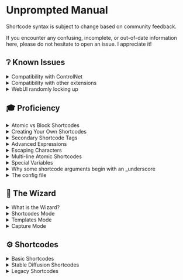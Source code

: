# Unprompted Manual

Shortcode syntax is subject to change based on community feedback.

If you encounter any confusing, incomplete, or out-of-date information here, please do not hesitate to open an issue. I appreciate it!

## ❔ Known Issues

<details><summary>Compatibility with ControlNet</summary>

To achieve compatibility between Unprompted and ControlNet, you must manually rename the `unprompted` extension folder to `_unprompted`. This is due to [a limitation in the Automatic1111 extension framework](https://github.com/AUTOMATIC1111/stable-diffusion-webui/issues/8011) whereby priority is determined alphabetically.

</details>

<details><summary>Compatibility with other extensions</summary>

The following extension(s) are known to cause issues with Unprompted:

- **stable-diffusion-webui-pixelization**: seems to break Unprompted when "Pixelization" is added as a postprocessing operation in the WebUI settings.

</details>

<details><summary>WebUI randomly locking up</summary>

Gradio v3.2.x reportedly causes some performance issues due to websocket functionality. Try adding `--no-gradio-queue` to your launch options as a possible workaround.

</details>

## 🎓 Proficiency

<details><summary>Atomic vs Block Shortcodes</summary>

Unprompted supports two types of shortcodes:

- Block shortcodes that require an end tag, e.g. `[set my_var]This is a block shortcode[/set]`
- Atomic shortcodes that are self-closing, e.g. `[get my_var]`

These are mutually exclusive. Shortcodes must be defined as one or the other.

</details>

<details><summary>Creating Your Own Shortcodes</summary>

Shortcodes are loaded as Python modules from `unprompted/shortcodes`. You can make your own shortcodes by creating files there (preferably within a subdirectory called `custom`.)

The shortcode name is defined by the filename, e.g. `override.py` will give you the ability to use `[override]`. Shortcode filenames should be unique.

A shortcode is structured as follows:

```
class Shortcode():
	"""A description of the shortcode goes here."""
	def __init__(self,Unprompted):
		self.Unprompted = Unprompted

	def run_block(self, pargs, kwargs, context,content):
		
		return("")

	def cleanup(self):
		
		return("")
```

You can declare an atomic shortcode by replacing `run_block()` with `run_atomic()`:

```
def run_atomic(self, pargs, kwargs, context):
```

Unlike Blocks, our Atomic shortcode does not receive a `content` variable.

The `__init__` function gives the shortcode access to our main Unprompted object, and it's where you should declare any unique variables for your shortcode.

The `run_block` function contains the main logic for your shortcode. It has access to these special variables (the following list was pulled from the [Python Shortcodes](https://www.dmulholl.com/dev/shortcodes.html) library, on which Unprompted depends):

- `pargs`: a list of the shortcode's positional arguments.
- `kwargs`: a dictionary of the shortcode's keyword arguments.
- `context`: an optional arbitrary context object supplied by the caller.
- `content`: the string within the shortcode tags, e.g. `[tag]content[/tag]`

Positional arguments (`pargs`) and keyword arguments (`kwargs`) are passed as strings. The `run_` function itself returns a string which will replace the shortcode in the parsed text.

The `cleanup()` function runs at the end of the processing chain. You can free any unnecessary variables from memory here.

Regarding Blocks, it is important to understand that **the parser evalutes inner shortcodes before outer shortcodes.** Sometimes this is not desirable, such as when dealing with a "conditional" shortcode like `[if]`. Let's consider the following example:

```
[if my_var=1][set another_var]0[/set][/if]
```

In this case, we **do not** want to set `another_var` to 0 unless the outer `[if]` statement succeeds. For this reason, the `[if]` shortcode includes a special `preprocess_block()` function:

```
def preprocess_block(self,pargs,kwargs,context): return True
```

When the parser encounters a block shortcode, it runs the `preprocess_block()` function if it exists. If that function returns True, then any future shortcodes are "blocked" by the parser until it finds the endtag (`[/if]`). This is what allows us to override the normal "inner-before-outer" processing flow.

The `preprocess_block()` function is also useful for executing arbitrary code before parsing the remaining text. Just be aware that the function is not aware of the shortcode's content, and that no `run_...()` functions have executed before this step.

</details>

<details><summary>Secondary Shortcode Tags</summary>

You can use shortcodes directly in the arguments of other shortcodes with **secondary tags.**

To do this, simply write your tags with squiggly brackets `{}` instead of square brackets `[]`. Let's look at an example:

```
[file "{choose}some_file|another_file{/choose}"]
```

Instead of passing `[file]` a specific filename, we are using `{choose}` to pick between `some_file` and `another_file`.

Secondary shortcode tags can have infinite nested depth. The number of `{}` around a shortcode indicates its nested level.

> **💡 Notice:** As of Unprompted v9.0.0, do not use secondary shortcode tags inside of block content. They are only used within arguments now. Please see the 25 April 2023 announcement for more information.

</details>

<details><summary>Advanced Expressions</summary>

Most shortcodes support programming-style evaluation via the [simpleeval library](https://github.com/danthedeckie/simpleeval).

This allows you to enter complex expressions in ways that would not be possible with standard shortcode arguments. For example, the `[if]` shortcode expects unique variable keys and a singular type of comparison logic, which means you **cannot** do something like this:

`[if var_a>=1 var_a!=5]`

However, with advanced expressions, you definitely can! Simply put quotes around your expression and Unprompted will parse it with simpleeval. Check it out:

`[if "var_a>=10 and var_a!=5"]Print me[/if]`

If you wish to compare strings, use `is` and single quotes as shown below:

`[if "var_a is 'man' or var_a is 'woman'"]My variable is either man or woman[/if]`

You can even mix advanced expressions with shortcodes. Check this out:

`[if "var_a is {file test_one} or var_a is {choose}1|2|3{/choose}"]`

**The secondary shortcode tags are processed first** and then the resulting string is processed by simpleeval.

For more information on constructing advanced expressions, check the documentation linked above.

</details>

<details><summary>Escaping Characters</summary>

Use the backtick to print a shortcode as a literal part of your prompt. This may be useful if you wish to take advantage of the prompt editing features of the A1111 WebUI (which are denoted with square brackets and could thus conflict with Unprompted shortcodes.)

Note: you only need to put a single backtick at the start of the shortcode to escape the entire sequence. Inner shortcodes will be processed as normal.

Also note: if a shortcode is undefined, Unprompted will print it as a literal as if you had escaped it.

```
Photo of a `[cat|dog]
```

</details>

<details><summary>Multi-line Atomic Shortcodes</summary>

In my testing, it appears to be possible to write lengthy atomic shortcodes across multiple lines, provided **the first line has a trailing space** and **each subsequent line has a leading space.** Here is an example:

```
[sets 
 cn_0_enabled=1 cn_0_pixel_perfect=1 cn_0_module=softedge_hed cn_0_model=controlnet11Models_softedge cn_0_weight=0.25
 cn_1_enabled=1 cn_1_pixel_perfect=1 cn_1_module=mediapipe_face cn_1_model=control_mediapipe_face_sd15_v2 cn_1_weight=1.0
 cn_2_enabled=1 cn_2_pixel_perfect=1 cn_2_module=t2ia_color_grid cn_2_model=coadapter-color-sd15v1 cn_2_weight=1.0
 cn_3_enabled=1 cn_3_pixel_perfect=1 cn_3_module=openpose_full cn_3_model=controlnet11Models_openpose cn_3_weight=1.0
 ]
```

Do note, however, that your mileage may vary if you are not using the default sanitization rules.

</details>

<details><summary>Special Variables</summary>

In addition to all of the Stable Diffusion variables exposed by Automatic1111's WebUI, Unprompted gives you access to the following variables:

### batch_index

An integer that correponds to your progress in a batch run. For example, if your batch count is set to 5, then `batch_index` will return a value from 0 to 4.

### batch_test

Shortcodes that implement batch processing--such as `[zoom_enhance]`--will test the expression stored in `batch_test` against the batch item index to determine if an image should be bypassed by the shortcode.

Example: you set `batch_test` to `<= 3` and you run a batch process with 5 images. The fifth image will be skipped by shortcodes such as `[zoom_enhance]`. (`batch_index` is zero-indexed, so 3 corresponds to the fourth image.)

### sd_model

You can set this variable to the name of a Stable Diffusion checkpoint, and Unprompted will load that checkpoint at the start of inference. This variable is powered by the WebUI's `get_closet_checkpoint_match()` function, which means that your model name does not have to be 100% accurate - but you should strive to use a string that's as accurate as possible.

### sd_base

This variable contains the base type of the currently-loaded checkpoint. The possible values at the time of writing are as follows:

- sdxl
- sd2
- sd1
- none

When you load a new model via `sd_model`, Unprompted will change the value of `sd_base` accordingly. Due to this, it is not recommended that you set the value of `sd_base` by hand; you can think of it as a soft-read-only variable.

### single_seed

You can set this integer variable to lock the seed for all images in a batch run.

You might be wondering why `[set seed]x[/set]` won't accomplish the same thing. Well, this is because the WebUI populates another variable called `all_seeds` for batch runs. It takes your initial seed (let's say 1000) and increments it by 1 for each successive image. So if you're making 4 images (i.e. `batch_count` = 4) and you set `seed` to 1000, your seeds will actually look like this: 1000, 1001, 1002, 1003.

The `single_seed` variable will instead force all the seeds to your chosen value.

It is functionally equivalent to the following:

```
[array all_seeds _fill=1000]
```

### controlnet_*

You can use `[set]` to manage ControlNet settings in this format:

```
[sets controlnet_unit_property=value]
```

Where **unit** is an integer that corresponds to the index of a ControlNet unit (between 0 and your maximum number of units).

Here is a list of valid properties at the time of writing:

- enabled
- module
- model
- weight
- image (loads a file from a filepath string)
- invert_image
- resize_mode
- rgbbgr_mode
- low_vram
- processor_res
- threshold_a
- threshold_b
- guidance_start
- guidance_end
- guess_mode

For example, we can enable units #0 and #3 and set the weight of unit #3 to 0.5 as follows:

```
[sets controlnet_0_enabled=1 controlnet_3_enabled=1 controlnet_3_weight=0.5]
```

You may also use the shorthand `cn_` in place of `controlnet_`.

</details>

<details><summary>Why some shortcode arguments begin with an _underscore</summary>

We use underscores to denote optional system arguments in shortcodes that may also accept dynamic, user-defined arguments.

Take a look at `[replace]` as an example.

`[replace]` allows you to modify a string with arbitrary before-after argument pairings, e.g. `[replace this=that red=blue]`.

However, `[replace]` also features system arguments like `_count` and so the shortcode must have a way to differentiate between the two types.

In short, if the argument begins with `_`, the program will assume it is a system argument of some kind.

That said, we're still ironing out the methodology for underscores - at the moment, some arguments may use underscores where it isn't strictly necessary. If you find any such cases feel free to open an Issue or Discussion Thread about it.

</details>

<details><summary>The config file</summary>

Various aspects of Unprompted's behavior are controlled through `unprompted/config.json`.

If you wish to override the default settings, you should make another file at the same location called `config_user.json`. Modifications to the original config file will **not** be preserved between updates.

Here are some of the settings you can modify:

<details><summary>beta_features (bool)</summary>

Opt into unfinished features by setting `beta_features` to true.

</details>

<details><summary>skip_requirements (bool)</summary>

Setting this to true will bypass the Python dependencies check at startup, allowing the WebUI to load more quickly. If you use this, please remember to disable it between major updates of Unprompted.

Also note that this setting **must** be specified in `config_user.json` - it has no effect in `config.json`.

</details>

<details><summary>log_contexts (str)</summary>

This is a comma-delimited list that determines what types of messages will appear in the output console. Defaults to `RESULT,WARNING,ERROR`.

Note: `log_contexts` replaces the old `debug` config setting. If you want to see debug messages, simply add `DEBUG` to the list.

</details>

<details><summary>advanced_expressions (bool)</summary>

This determines whether expressions will be processed by simpleeval. Disable for slightly better performance at the cost of breaking some templates.

</details>

<details><summary>skip_requirements (bool)</summary>

Bypasses the startup requirements check (`install.py`) to minimize startup time.

</details>

<details><summary>template_directory (str)</summary>

This is the base directory for your text files.

</details>

<details><summary>txt_format (str)</summary>

This is the file extension that Unprompted will assume you're looking for with `[file]`.

</details>

<details><summary>stable_diffusion.batch_method (str)</summary>

Determines how Unprompted will process images when `batch_count` or `batch_size` > 1.

The default method is `standard` which utilizes the WebUI's `process_batch()` routine to evaluate your prompt before each image generation.

Supports `legacy` method which pre-processes all images at the beginning of the batch run. This method prevents system variables such as CFG scale or model checkpoint from being altered mid-run but may have better compatibility with some shortcodes.

Supports `none` method which causes all images in a batch run to have the same settings as the first image.

</details>

<details><summary>syntax.sanitize_before (dict)</summary>

This is a dictionary of strings that will be replaced at the start of processing. By default, Unprompted will swap newline and tab characters to the `\\n` placeholder.

</details>

<details><summary>syntax.sanitize_after (dict)</summary>

This is a dictionary of strings that will be replaced after processing. By default, Unprompted will convert the `\\n` placeholder to a space.

</details>

<details><summary>syntax.tag_start (str)</summary>

This is the string that indicates the start of a shortcode.

</details>

<details><summary>syntax.tag_end (str)</summary>

This is the string that indicates the end of a shortcode.

</details>

<details><summary>syntax.tag_start_alt (str)</summary>

This is the string that indicates the start of a secondary shortcode.

</details>

<details><summary>syntax.tag_end_alt (str)</summary>

This is the string that indicates the end of a secondary shortcode.

</details>

<details><summary>syntax.tag_close (str)</summary>

This is the string that indicates the closing tag of a block-scoped shortcode.

</details>

<details><summary>syntax.tag_escape (str)</summary>

This is the string that allows you to print a shortcode as a literal string, bypassing the shortcode processor.

Note that you only have to include this string once, before the shortcode, as opposed to in front of every bracket.

</details>

<details><summary>templates.default (str)</summary>

This is the final string that will be processed by Unprompted, where `*` is the user input.

The main purpose of this setting is for hardcoding shortcodes you want to run every time. For example: `[img2img_autosize]*`

</details>

<details><summary>templates.default_negative (str)</summary>

Same as above, but for the negative prompt.

</details>

</details>

## 🧙 The Wizard

<details><summary>What is the Wizard?</summary>

The Unprompted WebUI extension has a dedicated panel called the Wizard. It is a GUI-based shortcode builder.

Pressing **"Generate Shortcode"** will assemble a ready-to-use block of code that you can add to your prompts.

Alternatively, you can enable `Auto-include this in prompt` which will add the shortcode to your prompts behind the scenes. This essentially lets you use Unprompted shortcodes as if they were standalone scripts. You can enable/disable this setting on a per-shortcode basis.

The Wizard includes three distinct modes: Shortcodes, Templates, and Capture.

</details>

<details><summary>Shortcodes Mode</summary>

This mode presents you with a list of all shortcodes that have a `ui()` block in their source code.

You can add Wizard UI support to your own custom shortcodes by declaring a `ui()` function as shown below:

```
	def ui(self,gr):
		gr.Radio(label="Mask blend mode 🡢 mode",choices=["add","subtract","discard"],value="add",interactive=True)
		gr.Checkbox(label="Show mask in output 🡢 show")
		gr.Checkbox(label="Use legacy weights 🡢 legacy_weights")
		gr.Number(label="Precision of selected area 🡢 precision",value=100,interactive=True)
		gr.Number(label="Padding radius in pixels 🡢 padding",value=0,interactive=True)
		gr.Number(label="Smoothing radius in pixels 🡢 smoothing",value=20,interactive=True)
		gr.Textbox(label="Negative mask prompt 🡢 negative_mask",max_lines=1)
		gr.Textbox(label="Save the mask size to the following variable 🡢 size_var",max_lines=1)
```

The above code is the entirety of txt2mask's UI at the time of writing. We recommend examining the .py files of other shortcodes if you want to see additional examples of how to construct your UI.

Every possible shortcode argument is exposed in the UI, labeled in the form of `Natural description 🡢 technical_argument_name`. The Wizard only uses the technical_argument_name when constructing the final shortcode.

There are a few reserved argument names that will modify the Wizard's behavior:

- `verbatim`: This will inject the field's value directly into the shortcode. Useful for shortcodes that can accept multiple, optional arguments that do not have pre-determined names.
- `str`: This will inject the field's value into the shortcode, enclosing it in quotation marks.
- `int`: This will inject the field's value into the shortcode, casting it as an integer. 

</details>

<details><summary>Templates Mode</summary>

This mode presents you with a list of txt files inside your `Unprompted/templates` directory that begin with a `[template]` block.

By including this block in your file, Unprompted will parse the file for its `[set x _new]` statements and adapt those into a custom Wizard UI.

The `_new` argument means *"only set this variable if it doesn't already exist,"* which are generally the variables we want to show in a UI.

The `[template]` block supports the optional `name` argument which is a friendly name for your function shown in the Templates dropdown menu.

The content of `[template]` is a description of your script to be rendered with [Markdown](https://www.markdownguide.org/basic-syntax/), which means you can include rich content like pictures or links. It will show up at the top of your UI.

The `[set]` block supports `_ui` which determines the type of UI element to render your variable as. Defaults to `textbox`. Here are the possible types:

- `textbox`: Ideal for strings. The content of your `[set]` block will be rendered as placeholder text.
- `number`: Ideal for integers. 
- `radio`: A list of radio buttons that are determined by the `_choices` argument, constructed as a delimited list.
- `dropdown`: A dropdown menu that is populated by the `_choices` argument, constructed as a delimited list.
- `slider`: Limits selection to a range of numbers. You must also specify `_minimum`, `_maximum` and `_step` (step size, normally 1) for this element to work properly.

The `[set]` block supports `_info` which is descriptive text that will appear near the UI element.

Supports the `[wizard_ui_accordion]` shortcode which will group the inner `[set]` blocks into a collapsible UI element.

</details>

<details><summary>Capture Mode</summary>

This mode offers a convenient way to produce the code for the last image you generated.

It has a few settings that change how the code is formatted:

- **Include inference settings:** Determines which inference options to show as a `[sets]` block. These are settings such as CFG Scale, batch count, etc. On `simple`, it will exclude variables with a value of 0 as well as empty strings. `Verbose` gives you everything.
- **Include (negative) prompt:** Determines whether to show the prompt. On `original`, it will show the prompt with shortcodes intact, whereas `postprocessed` gives you the prompt after shortcodes have been executed.
- **Include model:** adds the checkpoint name to the `[sets]` block.
- **Add [template] block**: Prepends the result with a placeholder `[template]` block that makes your code compatible with the Wizard Templates tab.


</details>

## ⚙️ Shortcodes

<details><summary>Basic Shortcodes</summary>

This section describes all of the included basic shortcodes and their functionality.

<details><summary>[#]</summary>

## Comment

Use this to write comments in your templates. Comments are ultimately discarded by Unprompted and will not affect your final output.

```
[# This is my comment.]
```
</details>

<details><summary>[##]</summary>

Same as `[#]` but for multiline comments.

```
[##]
This is my multiline comment.
We're still commenting.
I can't believe it, we're doing 3 lines of text!
[/##]
```

</details>

<details><summary>[after after_index(int)]</summary>

Processes the content after the main task is complete.

This is particularly useful with the A1111 WebUI, as it gives you the ability to queue up additional tasks. For example, you can run img2img after txt2img from the same template.

Supports the optional `after_index` argument which lets you control the order of multiple `[after]` blocks. Defaults to 0. For example, the `[after 2]` block will execute before the `[after 3]` block.

You can `[get after_index]` inside of the `[after]` block, which can be useful when working with arrays and for loops.

```
Photo of a cat
[after]
	[sets prompt="Photo of a dog" denoising_strength=0.75]
	[img2img]
[/after]
```

</details>

<details><summary>[antonyms]</summary>

Replaces the content with one or more random antonyms. This shortcode is powered by a combination of WordNet and Moby Thesaurus II. Does not require an online connection after first use (word databases are downloaded to disk.)

The optional `max` argument allows you to specify the maximum number of antonyms to return. Defaults to -1, which returns all antonyms. The antonyms list is delimited by `Unprompted.Config.syntax.delimiter`.

The optional `include_self` positional argument determines whether the original content can be returned as a possible result. Defaults to False.

The optional `enable_moby` keyword argument determines whether Moby Thesaurus II will be referenced. Defaults to True. On first use, the Moby Thesaurus will be downloaded to the `lib_unprompted` folder - it is about 24 MB.

The optional `enable_wordnet` keyword argument determines whether WordNet will be referenced. Defaults to True.

It is worth noting that Moby does not have native antonym support. This shortcode first queries WordNet, the results of which are then sent to Moby via `[synonyms]`.

```
[antonyms]cold[/antonyms]
```

</details>

<details><summary>[array name(str)]</summary>

Manages a group or list of values.

The first positional argument, `name`, must be a string that corresponds to a variable name for the array. You can later use the same identifier with `[get]` to retrieve every value in the array as a delimited string.

If you want to **retrieve** values at specific indexes, supply the indexes as positional arguments as shown below:

```
[array my_array 2 4 3]
```

If you want to **set** values at specific indexes, supply the indexes as keyword arguments as shown below:

```
[array my_array 2="something" 4=500 3="something else"]
```

You can also use variable names as keyword arguments and `[array]` will attempt to parse them for an integer value.

Supports the optional `_delimiter` argument that defines the separator string when retrieving multiple values from the array. Defaults to your `Config.syntax.delimiter` setting.

Supports `_append` which allows you to add values to the end of the array. You can pass multiple values into `_append` with your `_delimiter` string, e.g. `[array my_array _append="something|another thing|third thing"]`.

Similarly, supports `_prepend` which allows you to insert values to the beginning of the array.

Supports `_del` which will remove a value from the array at the specified index, e.g.

```
BEFORE: my_array = 5,7,9,6
```
```
[my_array _del=1]
```
```
AFTER: my_array = 5,9,6
```

Supports `_remove` which will remove the first matching value from the array, e.g.

```
BEFORE: my_array = 5,7,9,6
```
```
[my_array _remove=9]
```
```
AFTER: my_array = 5,7,6
```

Supports `_find` which will return the index of the first matching value in the array.

Supports `_shuffle` which will randomize the order of the array.

Supports `_fill` kwarg which will populate the entire array with a given value.

</details>

<details><summary>[article]</summary>

Returns the content prefixed with the correct English indefinite article, in most cases `a` or `an`.

Supports the optional `definite` positional argument which will instead return the definite article as a prefix, usually `the`.

```
[article]tiger[/article]
```

```
RESULT: a tiger
```

```
[article]apple[/article]
```
```
RESULT: an apple
```

</details>

<details><summary>[autocorrect]</summary>

Performs word-by-word spellcheck on the content, replacing any typos it finds with the most likely correction.

Powered by the [pattern](https://github.com/clips/pattern/wiki/pattern-en) library - see pattern docs for more info.

Supports the optional `confidence` argument, which is a float between 0 and 1 that determines how similar the suggested correction must be to the original content. Defaults to 0.85.

```
[autocorrect]speling is vrey dfficult soemtims, okky!!![/autocorrect]
```
```
RESULT: spelling is very difficult sometimes, okay!!!
```

</details>

<details><summary>[bypass]</summary>

Allows you to disable the execution of specific shortcodes for the remainder of the run. It is similar to `[override]`, but for shortcodes instead of variables. Particularly useful for debugging purposes.

Provide the names of the shortcodes you wish to disable as pargs, separated by spaces.

If you supply `_toggle`, the shortcode can re-enable shortcodes that were previously bypassed.

```
[bypass repeat chance][repeat 3]do not print me[/repeat][chance 100]skip this too[/chance]print me
```
```
RESULT: print me
```

</details>

<details><summary>[case]</summary>

See `[switch]`.

</details>

<details><summary>[casing type]</summary>

Converts the casing of content to the selected type. Possible types:

- uppercase
- lowercase
- camelcase
- pascalcase
- snakecase
- constcase
- kebabcase
- upperkebabcase
- separatorcase
- sentencecase
- titlecase
- alphanumcase

For more information on these types, consult the [casefy docs](https://github.com/dmlls/python-casefy), the library on which this shortcode depends.

```
[casing uppercase]why am i screaming[/casing]
```
```
Result: WHY AM I SCREAMING
```

</details>

<details><summary>[chance int {_sides}]</summary>

Returns the content if the integer you passed is greater than or equal to a randomly generated number between 1 and 100.

You can change the upper boundary by specifying the optional `_sides` argument.

```
[chance 25]I will show up in your prompt 25% of the time.[/chance]
```

</details>

<details><summary>[choose]</summary>

Randomly returns one of multiple options, as delimited by the vertical pipe or newline character.

Supports `_case` which overrides the random nature of this shortcode with a pre-determined index (starting at 0.) Example: `[choose _case=1]red|yellow|green[/choose]` will always return `yellow`. You can also pass a variable into this argument.

Supports an optional positional argument that tells the shortcode how many times to execute (default 1). For example: `[choose 2]Artist One|Artist Two|Artist Three|Artist Four[/choose]` will return two random artists.

Supports the optional `_sep` argument which is a string delimeter that separates multiple options to be returned (defaults to `, `). In the example above, you might get `Artist One, Artist Three` as a result. When only returning one option, `_sep` is irrelevant.

Supports the optional `_weighted` argument, which allows you to customize the probability of each option. Weighted mode expects the content to alternate between **weight value** and **the option itself** using the normal delimiter. For example, if you want your list to return Apple 30% of the time, Strawberry 50% of the time, and Blueberry 20% of the time you can do it like this:

```
[choose _weighted]
3|Apple
5|Strawberry
2|Blueberry
[/choose]
```

If you skip a weight value--e.g. `3|Apple|Strawberry`--then the following option (Strawberry) will automatically have a weight value of 1.

The weight value dictates the number of times that an option is added to the master list of choices, which is then shuffled and picked from at random. So, if your content is `2|Blue|3|Red|Green` the master list becomes `Blue,Blue,Red,Red,Red,Green`.

Supports the `_raw` parg, which prevents the execution of inner shortcodes except the one that is selected by `[choose]`.

```
[choose]red|yellow|blue|green[/choose]
```

</details>

<details><summary>[config]</summary>

Updates your Unprompted settings with the content for the duration of a run. Generally you would put this at the top of a template.

Supports inline JSON as well as external JSON files.

Supports relative and absolute filepaths.

Do not enter a file extension, `.json` is assumed.

```
[config]{"debug":True,"shortcodes":{"choose_delimiter":"*"}}[/config]
```

```
[config]./my_custom_settings[/config]
```

</details>

<details><summary>[conjugate]</summary>

Converts the verbs in the content to variety of conjugated forms.

Powered by the [pattern](https://github.com/clips/pattern/wiki/pattern-en) library - see pattern docs for more info.

Supports the optional `tense` argument. Defaults to `present`. Other options include: `infinitive`, `past`, `future`.

Supports the optional `person` argument for perspective. Defaults to `3`. Other options include: `1`, `2` and `none`.

Supports the optional `number` argument. Defaults to `singular`. Also supports `plural`.

Supports the optional `mood` argument. Defaults to `indicative`. Other options include: `imperative`, `conditional` and `subjunctive`.

Supports the optional `aspect` argument. Defaults to `imperfective`. Other options include: `perfective` and `progressive`.

Supports the optional `negated` boolean argument. Defaults to 0.

Supports the optional `parse` boolean argument. Defaults to 1.

Supports the optional `alias` argument, which is a shorthand "preset" for the above settings. Overrides your other arguments. The following aliases are supported: `inf`,`1sg`,`2sg`,`3sg`,`pl`,`part`,`p`,`1sgp`,`2sgp`,`3gp`,`ppl`,`ppart`.

```
[conjugate tense="past"]She says[/conjugate]
```
```
RESULT: She said
```

</details>

<details><summary>[do until(str)]</summary>

Do-until style loop. The content is processed, then the `until` expression is evaluated - if it's false, the content is processed again. Repeat until `until` is true.

```
[sets my_var=0]
[do until="my_var > 5"]
	Print me
	[sets my_var="my_var + 1"]
[/do]
```

</details>

<details><summary>[elif]</summary>

Shorthand "else if." Equivalent to `[else][if my_var="something"]content[/if][/else]`.

```
[set my_var]5[/set]
[if my_var=6]Discard this content[/if]
[elif my_var=5]Return this content![/elif]
```

</details>

<details><summary>[else]</summary>

Returns content if a previous conditional shortcode (e.g. `[if]` or `[chance]`) failed its check, otherwise discards content.

**Note:** In its current implementation, `[else]` should appear immediately after the conditional shortcode - don't try to get too crazy with nesting or delayed statements or it will probably fail.

```
[if my_var=0]Print something[/if][else]It turns out my_var did not equal 0.[/else]
```

</details>

<details><summary>[eval]</summary>

Parses the content using the simpleeval library, returning the result. Particularly useful for arithmetic.

simpleeval is designed to prevent the security risks of Python's stock `eval` function, however I make no assurances in this regard. If you wish to use Unprompted in a networked environment, do so at your own risk.

```
[eval]5 + 5[/eval]
```

</details>

<details><summary>[file path(str)]</summary>

Processes the content of `path` (including any shortcodes therein) and returns the result.

`unprompted/templates` is the base directory for this shortcode, e.g. `[file example/main]` will target `unprompted/templates/example/main.txt`.

Do not enter a file extension, `.txt` is assumed.

Supports relative paths by starting the `path` with `./`, e.g. `[file ./main]` will target the folder that the previously-called `[file]` resides in.

This shortcode is powered by Python's glob module, which means it supports wildcards and other powerful syntax expressions. For example, if you wanted to process a random file inside of the `common` directory, you would do so like this: `[file common/*]`

Supports optional keyword arguments that are passed to `[set]` for your convenience. This effectively allows you to use `[file]` like a function in programming, e.g. `[file convert_to_roman_numeral number=7]`.

The file is expected to be `utf-8` encoding. You can change this with the optional `_encoding` argument.

```
[file my_template/common/adjective]
```

</details>

<details><summary>[filelist path(str)]</summary>

Returns a delimited string containing the full paths of all files in a given path.

This shortcode is powered by Python's glob module, which means it supports wildcards and other powerful syntax expressions.

Supports the optional `_delimiter` argument which lets you specify the separator between each filepath. It defaults to your config's `syntax.delimiter` value (`|`).

Supports the optional `_basename` parg that causes the shortcode to return filenames instead of full paths.

Supports the optional `_hide_ext` parg that causes the shortcode to trim filename extensions out of the returned string.

Supports the macro `%BASE_DIR%` which will be substituted with an absolute path to the Unprompted extension.

```
[filelist "C:/my_pictures/*.*"]
```

</details>

<details><summary>[for var "test var" "update var"]</summary>

Returns the content an arbitrary number of times until the `test` condition returns false.

Importantly, the `test` and `update` arguments must be enclosed in quotes because they are parsed as advanced expressions.

`var` is initialized as a user variable and can be accessed as normal, e.g. `[get var]` is valid.

The result of the `update` argument is set as the value of `var` at the end of each loop step.

```
[for i=0 "i<10" "i+1"]
Current value of i: [get i]
[/for]
```

</details>

<details><summary>[get variable]</summary>

Returns the value of `variable`.

Supports secondary shortcode tags with the optional `_var` argument, e.g. `[get _var="{file example}"]`.

You can add `_before` and `_after` content to your variable. This is particularly useful for enclosing the variable in escaped brackets, e.g. `[get my_var _before=[ _after=]]` will print `[value of my_var]`.

Supports the optional `_default` argument, the value of which is returned if your variable does not exist e.g. `[get car_color _default="red"]`.

Supports returning multiple variables, e.g. `[get var_a var_b]` will return the values of two variables separated by a comma and space.

You can change the default separator with `_sep`.

```
My name is [get name]
```

</details>

<details><summary>[if variable {_not} {_any} {_is}]</summary>

Checks whether `variable` is equal to the given value, returning the content if true, otherwise discarding the content.

Supports the testing of multiple variables, e.g. `[if var_a=1 var_b=50 var_c="something"]`. If one or more variables return false, the content is discarded.

The optional `_any` argument allows you to return the content if one of many variables return true. This is the equivalent of running "or" instead of "and" in programming, e.g. `[if _any var_a=1 var_b=50]`.

The optional `_not` argument allows you to test for false instead of true, e.g. `[if _not my_variable=1]` will return the content if `my_variable` does *not* equal 1.

The optional `_is` argument allows you to specify the comparison logic for your arguments. Defaults to `==`, which simply checks for equality. Other options include `!=`, `>`, `>=`, `<` and `<=`. Example: `[if my_var="5" _is="<="]`

Supports [advanced expressions](#advanced-expressions) - useful for testing complex conditions.

```
[if subject="man"]wearing a business suit[/if]
```

```
(Advanced expression demo)
[if "subject is 'man' or subject is 'woman'"]wearing a shirt[/if]
```

</details>

<details><summary>[hypernyms]</summary>

Replaces the content with one or more random hypernyms. This shortcode is powered by WordNet.

The optional `max` argument allows you to specify the maximum number of hypernyms to return. Defaults to -1, which returns all hypernyms. The hypernyms list is delimited by `Unprompted.Config.syntax.delimiter`.

```
[hypernyms max=1]dog[/hypernyms]
```

```
Possible result: animal
```

</details>

<details><summary>[hyponyms]</summary>

Replaces the content with one or more random hyponyms. This shortcode is powered by WordNet.

The optional `max` argument allows you to specify the maximum number of hyponyms to return. Defaults to -1, which returns all hyponyms. The hyponyms list is delimited by `Unprompted.Config.syntax.delimiter`.

```
[hyponyms]animal[/hyponyms]
```

```
Possible results: dog, cat, bird, ...
```

</details>

<details><summary>[info]</summary>

Prints metadata about the content. You must pass the type(s) of data as positional arguments.

Supports `character_count` for retrieving the number of individual characters in the content.

Supports `word_count` for retrieving the number of words in the content, using space as a delimiter.

Supports `sentence_count` for retrieving the number of sentences in the content. Powered by the nltk library.

Supports `filename` for retreiving the base name of a file from the filepath content. For example, if the content is `C:/pictures/delicious hamburger.png` then this will return `delicious hamburger`.

Supports `string_count` for retrieving the number of a custom substring in the content. For example, `[info string_count="the"]the frog and the dog and the log[/info]` will return 3.

Supports `clip_count` for retrieving the number of CLIP tokens in the content (i.e. a metric for prompt complexity.) This argument is only supported within the A1111 WebUI environment.

```
[info word_count]A photo of Emma Watson.[/info]
```
```
Result: 5
```

</details>

<details><summary>[length]</summary>

Returns the number of items in a delimited string or `[array]` variable.

Supports the optional `_delimiter` argument which lets you specify the separator between each item. It defaults to your config's `syntax.delimiter` value (`|`).

Supports the optional `_max` argument which caps the value returned by this shortcode. Defaults to -1, which is "no cap."

```
[length "item one|item two|item three"]
```
```
Result: 3
```

</details>

<details><summary>[log]</summary>

Prints a message to the console.

By default, the message context is `DEBUG`. The first positional argument determines the context.

```
[log ERROR]The value of [get some_variable] is wrong![/log]
```

</details>

<details><summary>[max]</summary>

Returns the greatest value among the arguments. Supports advanced expressions.

```
[sets var_a=2 var_b=500]
[max var_b var_a "100+2" "37"]
```
```
Result: 500
```

</details>

<details><summary>[min]</summary>

Returns the smallest value among the arguments. Supports advanced expressions.

```
[sets var_a=2 var_b=500]
[min var_b var_a "100+2" "37"]
```
```
Result: 2
```

</details>

<details><summary>[override variable]</summary>

Forces `variable` to equal the given value when attempting to `[set]` it.

Supports multiple variables.

In the example below, `my_variable` will equal "panda" after running the `[set]` shortcode.

```
[override my_variable="panda"][set my_variable]fox[/set]
```

</details>

<details><summary>[pluralize]</summary>

Returns the content in its plural form. Powered by the [pattern](https://github.com/clips/pattern/wiki/pattern-en) library - see pattern docs for more info.

Supports the optional `pos` argument. This is the target position of speech and defaults to "noun." In some rare cases, you may want to switch this to "adjective."

```
[pluralize]child[/pluralize]
```
```
RESULT: children
```

</details>

<details><summary>[random {_min} {_max} {_float}]</summary>

Returns a random integer between 0 and the given integer, e.g. `[random 2]` will return 0, 1, or 2.

You can specify the lower and upper boundaries of the range with `_min` and `_max`, e.g. `[random _min=5 _max=10]`.

If you pass `_float` into this shortcode, it will support decimal numbers instead of integers.

```
[set restore_faces][random 1][/set]
```

</details>

<details><summary>[repeat times(int) {_sep}]</summary>

Processes and returns the content a number of `times`.

Supports the optional `_sep` argument which is a string delimiter inserted after each output, excluding the final output. Example: `[repeat 3 _sep="|"]content[/repeat]` will return `content|content|content`.

Supports float values as well. For example, `[repeat 4.2]content[/repeat]` will have a 20% chance to return `content` 5 times instead of 4.

```
[set my_var]0[/set]
[repeat 5]
Variable is currently: [set my_var _out _append]1[/set]
[/repeat]
```

</details>

<details><summary>[replace]</summary>

Updates the content using argument pairings as replacement logic.

Arguments are case-sensitive.

Supports the optional `_from` and `_to` arguments, which can process secondary shortcode tags as replacement targets, e.g. `[replace _from="{get var_a}" _to="{get var_b}"]`.

Supports the optional `_count` argument which limits the number of occurances to replace. For example, `[replace the="a" _count=1]the frog and the dog and the log[/replace]` will return `a frog and the dog and the log`.

Supports the optional `_insensitive` parg to enable case-insensitive search-and-replace.

Supports the optional `_load` kwarg for importing from:to replacement directions from one or more external JSON files.

```
[replace red="purple" flowers="marbles"]
A photo of red flowers.
[/replace]
```
```
Result: A photo of purple marbles.
```

</details>

<details><summary>[round {_place}]</summary>

Allows you to round the first parg to a certain level of precision.

Supports the optional `_place` int kwarg which determines the level of precision. Defaults to 0.

Supports the optional `_up` parg which will round the number up (ceiling function) instead of normal rounding.

Supports the optional `_down` parg which will round the number down (flooring function) instead of normal rounding.

Supports rounding of both integer and float values.

```
Float example...
[round 1.345 _place=1]
```
```
RESULT: 1.3
```
```
Integer example...
[round 1678 _place=1]
```
```
RESULT: 1680
```

</details>

<details><summary>[set {_append} {_prepend}]</summary>

Sets a variable to the given content.

`_append` will instead add the content to the end of the variable's current value, e.g. if `my_var` equals "hello" then `[set my_var _append] world.[/set]` will make it equal "hello world."

`_prepend` will instead add the content to the beginning of the variable's current value.

Supports the optional `_new` argument which will bypass the shortcode if the variable already exists.

Supports the optional `_choices` argument, which is a delimited string of accepted values. The behavior of this argument depends on whether or not the `_new` argument is present:

- If `_new` and the variable exists with a value that is not accepted by `_choices`, then `_new` is bypassed.
- If not `_new` and we're trying to set a value that is not accepted by `_choices`, then the `[set]` block is bypassed.
- In the Wizard UI for certain kinds of elements, `_choices` is used to populate the element, such as a dropdown menu or radio group.

Supports all Stable Diffusion variables that are exposed via Automatic's Script system, e.g. `[set cfg_scale]5[/set]` will force the CFG Scale to be 5 for the run.

Supports the `_remember` parg that will invoke the `[remember]` shortcode with your variable. See `[remember]` for more information.

```
[set my_var]This is the value of my_var[/set]
```

</details>

<details><summary>[sets]</summary>

The atomic version of `[set]` that allows you to set multiple variables at once.

This shortcode processes your arguments with `[set]` directly, meaning you can take advantage of system arguments supported by `[set]`, such as `_new`.

Supports the optional `_load` kwarg for importing key:value pairs from one or more external JSON files.

```
[sets var_a=10 var_b=something var_c=500]
```

</details>

<details><summary>[singularize]</summary>

Returns the content in its singular form. Powered by the [pattern](https://github.com/clips/pattern/wiki/pattern-en) library - see pattern docs for more info.

Supports the optional `pos` argument. This is the target position of speech and defaults to "noun." In some rare cases, you may want to switch this to "adjective."

```
[singularize]children[/singularize]
```
```
RESULT: child
```

</details>

<details><summary>[substring {start} {end} {step} {unit}]</summary>

Returns a slice of the content as determined by the keyword arguments.

`start` is the beginning of the slice, zero indexed. Defaults to 0.

`end` is the last position of the slice. Defaults to 0.

Alternatively, you can pass a string into `start` or `end` and it will find the index of that string within the `content`.

`step` is the skip interval. Defaults to 1 (in other words, a continuous substring.)

`unit` is either `characters` or `words` and refers to the unit of the aforementioned arguments. Defaults to `characters`.

```
[substring start=1 end=3 unit=words]A photo of a giant dog.[/substring]
```
```
Result: photo of a
```

</details>

<details><summary>[switch var(str)]</summary>

Allows you to run different logic blocks with inner case statements that match the value of the given positional argument.

Both `[switch]` and `[case]` support advanced expressions.

```
[set my_var]100[/set]
[switch my_var]
	[case 1]Does not match[/case]
	[case 2]Does not match[/case]
	[case 100]Matches! This content will be returned[/case]
	[case 4]Does not match[/case]
	[case]If no other case matches, this content will be returned by default[/case]
[/switch]
```

</details>

<details><summary>[synonyms]</summary>

Replaces the content with one or more random synonyms. This shortcode is powered by a combination of WordNet and Moby Thesaurus II. Does not require an online connection after first use (word databases are downloaded to disk.)

The optional `max` argument allows you to specify the maximum number of synonyms to return. Defaults to -1, which returns all synonyms. The synonym list is delimited by `Unprompted.Config.syntax.delimiter`.

The optional `include_self` positional argument determines whether the original content can be returned as a possible result. Defaults to False.

The optional `enable_moby` keyword argument determines whether Moby Thesaurus II will be referenced. Defaults to True. On first use, the Moby Thesaurus will be downloaded to the `lib_unprompted` folder - it is about 24 MB.

The optional `enable_wordnet` keyword argument determines whether WordNet will be referenced. Defaults to True.

```
[synonyms]amazing[/synonyms]
```

</details>

<details><summary>[while variable {_not} {_any} {_is}]</summary>

Checks whether `variable` is equal to the given value, returning the content repeatedly until the condition is false. This can create an infinite loop if you're not careful.

This shortcode also supports advanced expression syntax, e.g. `[while "some_var >= 5 and another_var < 2"]`. The following arguments are only relevant if you **don't** want to use advanced expressions:

Supports the testing of multiple variables, e.g. `[while var_a=1 var_b=50 var_c="something"]`. If one or more variables return false, the loop ends.

The optional `_any` argument will continue the loop if any of the provided conditions returns true.

The optional `_not` argument allows you to test for false instead of true, e.g. `[while _not my_variable=1]` will continue the loop so long as `my_variable` does *not* equal 1.

The optional `_is` argument allows you to specify the comparison logic for your arguments. Defaults to `==`, which simply checks for equality. Other options include `!=`, `>`, `>=`, `<` and `<=`. Example: `[while my_var="5" _is="<="]`

```
Advanced expression demo:
[set my_var]3[/set]
[while "my_var < 10"]
	Output
	[sets my_var="my_var + 1"]
[/while]
```

```
[set my_var]3[/set]
[while my_var="10" _is="<"]
	Output
	[sets my_var="my_var + 1"]
[/while]
```

</details>

<details><summary>[unset variable]</summary>

Removes one or more variables from memory.

Note that variables are automatically deleted at the end of each run - you do **not** need to manually clean memory in most cases. The `[unset]` shortcode is for advanced use.

```
[set var_a=10 var_b="something"]
[unset var_a var_b]
```

</details>
</details>

<details><summary>Stable Diffusion Shortcodes</summary>

This section describes all of the included shortcodes which are specifically designed for use with the A1111 WebUI.

<details><summary>[file2mask]</summary>

Allows you to modify or replace your img2img mask with arbitrary files.

Supports the `mode` argument which determines how the file mask will behave alongside the existing mask:
- `add` will overlay the two masks. This is the default value.
- `discard` will scrap the existing mask entirely.
- `subtract` will remove the file mask region from the existing mask region.

Supports the optional `_show` positional argument which will append the final mask to your generation output window.

```
Walter White[file2mask "C:/pictures/my_mask.png"]
```

</details>

<details><summary>[img2img]</summary>

Used within the `[after]` block to append an img2img task to your generation.

The image resulting from your main prompt (e.g. the txt2img result) will be used as the initial image for `[img2img]`.

While this shortcode does not take any arguments, most img2img settings can be set in advance. **Does not currently support batch_size or batch_count** - coming soon!

```
Photo of a cat
[after]
	[sets prompt="Photo of a dog" denoising_strength=0.75]
	[img2img]
[/after]
```

</details>

<details><summary>[img2img_autosize]</summary>

Automatically adjusts the width and height parameters in img2img mode based on the proportions of the input image.

Stable Diffusion generates images in sizes divisible by 8 pixels. If your initial image is something like 504x780, this shortcode will set the width and height to 512x768.

Supports the `unit` shortcode which lets you specify the resolution multiplier. Must be divisible by 8. Defaults to 64.

Supports `target_size` which is the minimum possible size of either dimension. Defaults to 512.

Supports `only_full_res` which, if true, will bypass this shortcode unless the "full resolution inpainting" setting is enabled. Defaults to false.

```
[img2img_autosize] Photo of a cat
```

</details>

<details><summary>[img2pez]</summary>

Performs an advanced CLIP interrogation technique on the initial image known as [Hard Prompts Made Easy](https://github.com/YuxinWenRick/hard-prompts-made-easy).

Be aware that this technique is essentially a training routine and will significantly lengthen your inference time, at least on the default settings. On a Geforce 3090, it appears to take around 1-2 minutes.

By default, this shortcode is only compatible with SD 1.5 models. If you wish to use it with SD 2.1 or Midjourney, please set `clip_model` to `ViT-H-14` and `clip_pretrain` to `laion2b_s32b_b79k`. It does work surprisingly well with Midjourney.

Supports the optional `image_path` argument. This is a path to file(s) or a directory to use as the initial image. If not provided, it will default to the initial image in your img2img tab. Note: you can supply multiple paths delimited by `Unprompted.Config.syntax.delimiter`, and img2pez will optimize a single prompt across all provided images.

Supports the optional `prompt_length` argument, which is the length of the resulting prompt in tokens. Default to 16.

Supports the optional `iterations` argument, which is the total number of training steps to perform. Defaults to 200.

Supports the optional `learning_rate` argument. Defaults to 0.1.

Supports the optional `weight_decay` argument. Defaults to 0.1.

Supports the amusingly-named `prompt_bs` argument, which is described by the technique's authors as "number of intializations." Defaults to 1.

Supports the optional `clip_model` argument. Defaults to ViT-L-14.

Supports the optional `pretrain_clip` argument. Defaults to openai.

Supports the optional `free_memory` argument which attempts to free the CLIP model from memory as soon as the img2pez operation is finished. This isn't recommended unless you are running into OOM issues.

</details>

<details><summary>[init_image path(str)]</summary>

Loads an image from the given `path` and sets it as the initial image for use with img2img.

Note that `path` must be an absolute path, including the file extension.

If the given `path` ends with the `*` wildcard, `[init_image]` will choose a random file in that directory.

**Important:** At the moment, you still have to select an image in the WebUI before pressing Generate, or this shortcode will throw an error. You can select any image - it doesn't matter what it is, just as long as the field isn't empty.

```
[init_image "C:/pictures/my_image.png"]
```

</details>

<details><summary>[invert_mask]</summary>

Inverts the mask. Great in combination with `[txt2mask]` and `[instance2mask]`.

</details>

<details><summary>[instance2mask]</summary>

Uses Mask R-CNN (an instance segmentation model) to predict instances. The found instances are mask. Different from `[txt2mask]` as it allows to run the inpainting for each found instance individually. This is useful, when using high resolution inpainting. This shortcode only works in the img2img tab of the A1111 WebUI.
**Important:** If per_instance is used it is assumed to be the last operator changing the mask.

The supported classes of instances are:
- `person`
- `bicycle`
- `car`
- `motorcycle`
- `airplane`
- `bus`
- `train`
- `truck`
- `boat`
- `traffic light`
- `fire hydrant`
- `stop sign`
- `parking meter`
- `bench`
- `bird`
- `cat`
- `dog`
- `horse`
- `sheep`
- `cow`
- `elephant`
- `bear`
- `zebra`
- `giraffe`
- `backpack`
- `umbrella`
- `handbag`
- `tie`
- `suitcase`
- `frisbee`
- `skis`
- `snowboard`
- `sports ball`
- `kite`
- `baseball bat`
- `baseball glove`
- `skateboard`
- `surfboard`
- `tennis racket`
- `bottle`
- `wine glass`
- `cup`
- `fork`
- `knife`
- `spoon`
- `bowl`
- `banana`
- `apple`
- `sandwich`
- `orange`
- `broccoli`
- `carrot`
- `hot dog`
- `pizza`
- `donut`
- `cake`
- `chair`
- `couch`
- `potted plant`
- `bed`
- `dining table`
- `toilet`
- `tv`
- `laptop`
- `mouse`
- `remote`
- `keyboard`
- `cell phone`
- `microwave`
- `oven`
- `toaster`
- `sink`
- `refrigerator`
- `book`
- `clock`
- `vase`
- `scissors`
- `teddy bear`
- `hair drier`
- `toothbrush`

Supports the `mode` argument which determines how the text mask will behave alongside a brush mask:
- `add` will overlay the two masks. This is the default value.
- `discard` will ignore the brush mask entirely.
- `subtract` will remove the brush mask region from the text mask region.
- `refine` will limit the inital mask to the selected instances.

Supports the optional `mask_precision` argument which determines the confidence of the instance mask. Default is 0.5, max value is 1.0. Lowering this value means you may select more than you intend per instance (instances may overlap).

Supports the optional `instance_precision` argument which determines the classification thresshold for instances to be masked. Reduce this, if instances are not detected successfully. Default is 0.85, max value is 1.0. Lowering this value can lead to wrongly classied areas.

Supports the optional `padding` argument which increases the radius of the instance masks by a given number of pixels.

Supports the optional `smoothing` argument which refines the boundaries of the mask, allowing you to create a smoother selection. Default is 0. Try a value of 20 or greater if you find that your masks are blocky.

Supports the optional `select` argument which defines how many instances to mask. Default value is 0, which means all instances.

Supports the optional `select_mode` argument which specifies which instances are selected:
- `overlap` will select the instances starting with the instance that has the greatest absolute brushed mask in it.
- `overlap relative` behaves similar to `overlap` but normalizes the areas by the size of the instance.
- `greatest area` will select the greatest instances by pixels first.
- `random` will select instances in a random order
Defaults to `overlap`.

Supports the optional `show` positional argument which will append the final masks to your generation output window and for debug purposes a combined instance segmentation image.

Supports the optional `per_instance` positional argument which will render and append the selected masks individually. Leading to better results if full resolution inpainting is used.

```
[instance2mask]clock[/txt2mask]
```

</details>

<details><summary>[remember]</summary>

Allows you to keep one or more variables in memory for the duration of a batch run (i.e. runs where `batch_count` > 1). This overrides Unprompted's default behavior of completely resetting the `shortcode_user_vars` object after each image.

Here is a practical example:

Let's say you have a template where you want to pass different values to `[zoom_enhance]` that correspond to the `batch_index` of the run.

To do this, we can create an `[array]` and append a new value to it each step of the run. We will mark the array with `[remember]` and tell `[zoom_enhance]` to look up the `batch_index` position of the array.


```
[array zoom_replacements _append="{get subject}"]
[if batch_index=0]
	[remember zoom_replacements]
	[after][zoom_enhance replacement="{array zoom_replacements batch_index}" negative_replacement="worst quality"][/after]
[/if]
```
```
[remember var_a var_b]
```

</details>

<details><summary>[txt2img]</summary>

Runs a txt2img task inside of an `[after]` block.

The txt2img settings are determined by your user variables. In the following example, we explicitly update the CFG scale and prompt for the task:

```
[after][sets cfg_scale=15 prompt="horse"][txt2img][/after]original prompt goes here
```

</details>

<details><summary>[txt2mask]</summary>

A port of [the script](https://github.com/ThereforeGames/txt2mask) by the same name, `[txt2mask]` allows you to create a region for inpainting based only on the text content (as opposed to the brush tool.) This shortcode only works in the img2img tab of the A1111 WebUI.

Supports the `method` argument which determines the technology to use for masking. Defaults to `clipseg`. Can be changed to `fastsam` or `clip_surgery`, both of which utilize [Segment Anything](https://segment-anything.com/) instead. Although SAM technology is newer, my testing has shown that `clipseg` is still the most accurate method by far.

Supports the `mode` argument which determines how the text mask will behave alongside a brush mask:
- `add` will overlay the two masks. This is the default value.
- `discard` will ignore the brush mask entirely.
- `subtract` will remove the brush mask region from the text mask region.

Supports the optional `precision` argument which determines the confidence of the mask. Default is 100, max value is 255. Lowering this value means you may select more than you intend.

Supports the optional `padding` argument which increases the radius of your selection by a given number of pixels.

Supports the optional `smoothing` argument which refines the boundaries of the mask, allowing you to create a smoother selection. Default is 20. Try increasing this value if you find that your masks are looking blocky.

Supports the optional `size_var` argument which will cause the shortcode to calculate the region occupied by your mask selection as a percentage of the total canvas. That value is stored into the variable you specify. For example: `[txt2mask size_var=test]face[/txt2mask]` if "face" takes up 40% of the canvas, then the `test` variable will become 0.4.

Supports the optional `negative_mask` argument which will subtract areas from the content mask.

Supports the optional `neg_precision` argument which determines the confidence of the negative mask. Default is 100, the valid range is 1 to 255. Lowering this value means you may select more than you intend.

Supports the optional `neg_padding` which is the same as `padding` but for the negative prompts.

Supports the optional `neg_smoothing` which is the same as `smoothing` but for the negative prompts.

Supports the optional `sketch_color` argument which enables support for "Inpaint Sketch" mode. Using this argument will force "Inpaint Sketch" mode regardless of which img2img tab you are on. The `sketch_color` value can either be a preset color string, e.g. `sketch_color="tan"` ([full list of color strings available here](https://github.com/python-pillow/Pillow/blob/12028c9789c3c6ac15eb147a092bfc463ebbc398/src/PIL/ImageColor.py#L163)) or an RGB tuple, e.g. `sketch_color="127,127,127"`. Currently, txt2mask only supports single-color masks.

Supports the optional `sketch_alpha` argument, which should be paired with `sketch_color`. The `sketch_alpha` value is the level of mask transparency, from 0 (invisible) to 255 (fully opaque.)

Due to a limitation in the A1111 WebUI at the time of writing, the `sketch_alpha` parameter is **not** the same as the "mask transparency" option in the UI. "Mask transparency" is not stored in the `p` object as far as I can tell, so txt2mask implements its own custom solution.

Supports the optional `save` argument which will output the final mask as a PNG image to the given filepath.

Supports the optional `show` positional argument which will append the final mask to your generation output window.

Supports the optional `legacy_weights` positional argument which will utilize the original CLIPseg weights. By default, `[txt2mask]` will use the [refined weights](https://github.com/timojl/clipseg#new-fine-grained-weights).

Supports the `unload_model` argument, which will unload the masking model after processing. On my GTX 3090, this adds about 3 seconds to inference time (using the clipseg model). Defaults to `False`, and should only be enabled on devices with low memory.

The content and `negative_mask` both support the vertical pipe delimiter (`|`) which allows you to specify multiple subjects for masking.

Supports the optional `stamp` kwarg that pastes a temporary PNG onto the init image before running mask processing, useful for redacting a portion of the image for example. The value of `stamp` is the name of a file in `images/stamps` without extension.

Supports the optional `stamp_method` kwarg to choose the sizing and positioning of stamp logic. Valid options are `stretch` and `center`.

Supports the optional `stamp_x` and `stamp_y` kwargs for precise positioning of the stamp. Both default to 0.

Supports the optional `stamp_blur` parg which is the pixel radius of the stamp's gaussian blur filter. Defaults to 0, which disables the filter altogether.

```
[txt2mask]head and shoulders[/txt2mask]Walter White
```

</details>

<details><summary>[zoom_enhance]</summary>

Upscales a selected portion of an image via `[img2img]` and `[txt2mask]`, then pastes it seamlessly back onto the original.

Greatly improves low-resolution details like faces and hands. It is significantly faster than Hires Fix and more flexible than the "Restore Faces" option.

It must be used within an `[after]` block.

Supports the `_alt` parg which engages alternate processing. May help those who are having trouble with the shortcode, but is perhaps not fully compatible with ControlNet.

Supports the `mask` keyword argument which is a region to search for within your image. Defaults to `face`. Note that if multiple non-contiguous regions are found, they will be processed independently.

Supports the `replacement` keyword argument which is the prompt that will be used on the `mask` region via `[img2img]`. Defaults to `face`. If you're generating a specific character--say Walter White--you'll want to set `replacement` to a more specific value, like `walter white face`.

Supports the `negative_replacement` keyword argument, which is the negative prompt that will be used on the mask region via `[img2img]`. Defaults to an empty string.

Both `replacement` and `negative_replacement` support multiple, delimited search terms via `Unprompted.config.syntax.delimiter`.

Supports the `inherit_negative` parg, which copies your main negative prompt to the `[img2img]` replacement task. If used in conjunction with `negative_replacement`, the replacement negative becomes: `main_negative_prompt negative_replacement_value`. If you have multiple, delimited `negative_replacement` values, your main negative prompt will be preprended to all of them.

Supports the `background_mode` parg which will invert the class mask and disable the zoom_enhance step. In other words, you can use this when you want to replace the background instead of the subject. When using this mode, you will likely need to increase `mask_precision` to ~150 or so.

Supports `mask_sort_method` which is used when multiple, non-contiguous masks are detected. Defaults to `left-to-right`. Options include: `left-to-right`, `right-to-left`, `top-to-bottom`, `bottom-to-top`, `big-to-small`, `small-to-big`, `unsorted`.

Supports the `mode` keyword argument, which determines how the shortcode will interact with a pre-existing image mask. Defaults to `subtract`, which will remove your masked pixels from the shortcode's calculations. Options include: `add`, `subtract`, `discard`.

Supports the `bypass_adaptive_hires` positional argument. By default, the shortcode will scale up some inference settings such as CFG scale and sharpness depending on the resolution of the init image. Include this argument to disable that behavior.

Supports the `hires_size_max` keyword argument which is a hard limit on the size of the upscaled image, in order to avoid OOM errors. Defaults to 1024.

Supports the `blur_size` keyword argument, which corresponds to the radius of the gaussian blur that will be applied to the mask of the upscaled image - this helps it blend seamlessly back into your original image. Defaults to `0.03`. Note: this is a float that is a percentage of the total canvas size; 0.03 means 3% of the total canvas.

Supports the `sharpen_amount` argument, which is a float that determines the strength of the unsharp filter that is applied in post-processing.

Supports the `denoising_max` keyword argument. The `[zoom_enhance]` shortcode is equipped with **dynamic denoising strength** based on a simple idea: the smaller the mask region, the higher denoise we should apply. This argument lets you set the upper limit of that feature.

Supports the `mask_size_max` keyword argument. Defaults to `0.5`. If a mask region is determined to be greater than this value, it will not be processed by `[zoom_enhance]`. The reason is that large objects generally do not benefit from upscaling.

Supports the `min_area` keyword argument. Defaults to `50`. If the pixel area of a mask is smaller than this, it may be a false-positive mask selection or at least not worth upscaling.

Supports the `contour_padding` keyword argument. This is the radius in pixels to extend the mask region by. Defaults to `0`.

Supports the `upscale_width` and `upscale_height` arguments. Default to `512`. This is the resolution to use with `[img2img]` and should usually match the native resolution of your Stable Diffusion model.

Supports the `include_original` positional argument. This will append the original, "non-zoom-enhanced" image to your output window. Useful for before-after comparisons.

Supports the `upscale_method` and `downscale_method` arguments which determine the algorithms for image rescaling. Upscale defaults to `Nearest Neighbor`. Downscale defaults to `Lanczos`. Options include: `Nearest Neighbor`, `Box`, `Bilinear`, `Hamming`, `Bicubic`, `Lanczos`.

Supports the `color_correction_method` argument which will attempt to match the color grading of the upscaled image to the original. Defaults to `none`. Options include: `none`,`mvgd`,`mkl`,`hm-mvgd-hm`,`hm-mkl-hm`.

Supports the `color_correct_strength` argument which is an integer that determines how many times to run the color correction algorithm. Defaults to 1.

Supports the `color_correct_timing` argument which determines when to run the color correction algorithm. Defaults to `pre`, which will run color correction before upscaling. Options include `pre` and `post`.

Supports the `controlnet_preset` kwarg which is the name of a file in `templates/presets/controlnet` containing instructions for loading one more ControlNet units.

Supports the experimental `use_starting_face` parg which will upscale the initial image's face as opposed to the resulting img2img's face. (Irrelevant in txt2img mode.)

Supports the `debug` positional argument, which will output a series of images to your WebUI folder over the course of processing.

This shortcode is compatible with batch count and batch size.


```
[after][zoom_enhance][/after]
```

</details>

</details>

<details><summary>Legacy Shortcodes</summary>

Legacy shortcodes are those which are no longer officially supported. Please be aware that they may not work as expected and could be removed from future versions of Unprompted without warning.

<details><summary>[controlnet]</summary>

**Reason for legacy status:** The popular [ControlNet extension by Mikubill](https://github.com/Mikubill/sd-webui-controlnet) was released less than 24 hours after this shortcode and is much more robust. ControlNet is a complicated, time-consuming feature to support and I cannot justify further development when the alternative software is already so good.

Enables support for [ControlNet](https://github.com/lllyasviel/ControlNet) models in img2img mode. ControlNet is a neural network structure to control diffusion models by adding extra conditions.

You need a bare minimum of 8 GB of VRAM to use this shortcode, although 12 GB is recommended.

Supports the `model` argument, which is the name of a ControlNet checkpoint in your `models/Stable-diffusion` directory (do not include the file extension.) You can download ControlNet checkpoints from [the official HuggingFace page](https://huggingface.co/lllyasviel/ControlNet/tree/main/models).

For each model, you also need a copy of the [cldm_v15.yaml](https://github.com/lllyasviel/ControlNet/tree/main/models) config file. Rename it to match the name of the ControlNet model, e.g. `control_sd15_normal.yaml`.

For each model, you also need the associated [annotator files available here](https://huggingface.co/lllyasviel/ControlNet/tree/main/annotator/ckpts). Place these into your  `extensions/unprompted/lib_unprompted/stable_diffusion/controlnet/annotator/ckpts` folder.

If you run into any errors, please triple-check your filepaths before opening a bug report.

You can use ControlNet with custom SD 1.5 models [by merging checkpoints as described here](https://github.com/lllyasviel/ControlNet/issues/4#issuecomment-1426877944).

Please be aware that the last part of your model's filename indicates which type of ControlNet model it is. The following ControlNet model types are supported: `openpose`, `scribble`, `mlsd`, `depth`, `normal`, `hed`, `canny`, `seg`

ControlNet models should **not** be loaded manually from your WebUI dropdown.

Supports the `save_memory` argument to minimize VRAM requirements.

Supports the `detect_resolution` argument which is the size of the detected map. Defaults to 512. Some models may perform better at 384. Lowering this value to 256 may help with VRAM requirements.

Supports the `eta` argument.

Supports the following model-specific arguments: `value_threshold`, `distance_threshold`, `bg_threshold`, `low_threshold`, `high_threshold`

</details>

<details><summary>[enable_multi_images]</summary>

**Reason for legacy status:** This shortcode was introduced by a PR and is reportedly not compatible with recent versions of the WebUI.

This is a helper shortcode that should be used if multiple init images, multiple masks or in combination with instance2mask per_instance should be used. Use this shortcode at the very end of the prompt, such that it can gather the correct init images and masks. Note that this operator will change the batch_size and batch_count (n_iter).

</details>

</details>